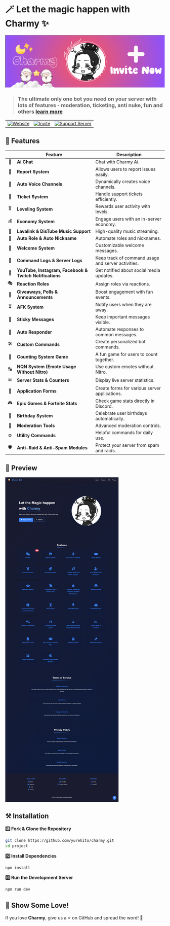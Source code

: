 # 🪄 Let the magic happen with **Charmy** ✨

<p align="center">
  <img src="https://raw.githubusercontent.com/yurehito/docs/main/Screenshot%202025-04-02%20204134.png" alt="Charmy Banner">
</p>

> ### The ultimate only one bot you need on your server with lots of features - moderation, ticketing, anti nuke, fun and others [learn more](https://charmy.pages.dev)

<table align="center">
  <tr>
    <td>
      <a href="https://charmy.pages.dev" target="_blank">
        <img src="https://img.shields.io/badge/Charmy--Website-2f2f2f?style=for-the-badge&logo=google-chrome&logoColor=white&labelColor=2f2f2f" alt="Website" height="35">
      </a>
    </td>
    <td>
      <a href="https://discord.com/oauth2/authorize?client_id=1342845939978735718" target="_blank">
        <img src="https://img.shields.io/badge/Invite--Charmy-6f42c1?style=for-the-badge&logo=discord&logoColor=white&labelColor=2f2f2f" alt="Invite" height="35">
      </a>
    </td>
    <td>
      <a href="https://dsc.gg/zipify" target="_blank">
        <img src="https://img.shields.io/badge/Support--Server-5865F2?style=for-the-badge&logo=discord&logoColor=white&labelColor=2f2f2f" alt="Support Server" height="35">
      </a>
    </td>
  </tr>
</table>


## 🚀 **Features**  

|  | Feature | Description |
|:-:|---------|-------------|
| 💭 | **Ai Chat** | Chat with Charmy Ai. |
| 📢 | **Report System** | Allows users to report issues easily. |
| 🎤 | **Auto Voice Channels** | Dynamically creates voice channels. |
| 🎫 | **Ticket System** | Handle support tickets efficiently. |
| 🎖️ | **Leveling System** | Rewards user activity with levels. |
| 💰 | **Economy System** | Engage users with an in-server economy. |
| 🎵 | **Lavalink & DisTube Music Support** | High-quality music streaming. |
| 🔰 | **Auto Role & Auto Nickname** | Automate roles and nicknames. |
| 👋 | **Welcome System** | Customizable welcome messages. |
| 📜 | **Command Logs & Server Logs** | Keep track of command usage and server activities. |
| 📡 | **YouTube, Instagram, Facebook & Twitch Notifications** | Get notified about social media updates. |
| 🎭 | **Reaction Roles** | Assign roles via reactions. |
| 🎁 | **Giveaways, Polls & Announcements** | Boost engagement with fun events. |
| ⏳ | **AFK System** | Notify users when they are away. |
| 📌 | **Sticky Messages** | Keep important messages visible. |
| 🤖 | **Auto Responder** | Automate responses to common messages. |
| 🛠️ | **Custom Commands** | Create personalized bot commands. |
| 🔢 | **Counting System Game** | A fun game for users to count together. |
| 🔠 | **NQN System (Emote Usage Without Nitro)** | Use custom emotes without Nitro. |
| 📊 | **Server Stats & Counters** | Display live server statistics. |
| 📝 | **Application Forms** | Create forms for various server applications. |
| 🎮 | **Epic Games & Fortnite Stats** | Check game stats directly in Discord. |
| 🎂 | **Birthday System** | Celebrate user birthdays automatically. |
| 🔨 | **Moderation Tools** | Advanced moderation controls. |
| ⚙️ | **Utility Commands** | Helpful commands for daily use. |
| 🛡️ | **Anti-Raid & Anti-Spam Modules** | Protect your server from spam and raids. |

## 👀 **Preview**

[![Charmy website preview](https://raw.githubusercontent.com/yurehito/docs/48e7e9b61b065fafdecb4f82dc1113f955676b9b/charmy%20website%20preview.png)](https://charmy.pages.dev)

## ⚒️ **Installation**  
**1️⃣ Fork & Clone the Repository**   
```sh
git clone https://github.com/yurehito/charmy.git
cd project
```

**2️⃣ Install Dependencies**
```sh
npm install
```

**3️⃣ Run the Development Server**
```sh
npm run dev
``` 

## 💖 **Show Some Love!**  
If you love **Charmy**, give us a ⭐ on GitHub and spread the word! 🚀  
